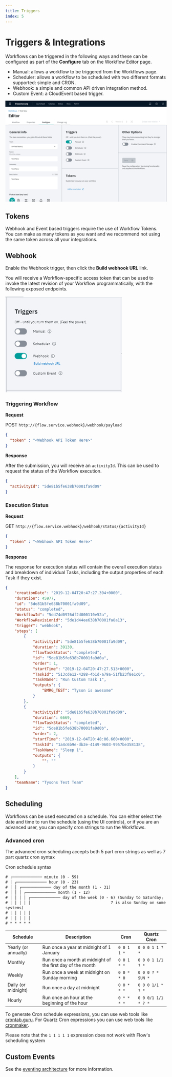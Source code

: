 ```yaml
---
title: Triggers
index: 5
---
```


# Triggers & Integrations

Workflows can be triggered in the following ways and these can be configured as part of the **Configure** tab on the Workflow Editor page.

* Manual: allows a workflow to be triggered from the Workflows page.
* Scheduler: allows a workflow to be scheduled with two different formats supported: simple and CRON.
* Webhook: a simple and common API driven integration method.
* Custom Event: a CloudEvent based trigger.

![Configure tab](./assets/img/Workflow-editor-configure.png)

## Tokens

Webhook and Event based triggers require the use of Workflow Tokens. You can make as many tokens as you want and we recommend not using the same token across all your integrations.

## Webhook

Enable the Webhook trigger, then click the **Build webhook URL** link.

You will receive a Workflow-specific access token that can be used to invoke the latest revision of your Workflow programmatically, with the following exposed endpoints.

![Webhook Triggers](./assets/img/webhook-trigger.png)

### Triggering Workflow

**Request** 

POST `http://{flow.service.webhook}/webhook/payload`

```json
{
  "token" : "<Webhook API Token Here>"
}
```

**Response**

After the submission, you will receive an `activityId`. This can be used to request the status of the Workflow execution.

```json
{
  "activityId": "5de81b5fe638b70001fa9d09"
}
```

### Execution Status

**Request**

GET `http://{flow.service.webhook}/webhook/status/{activityId}`

```json
{
  "token" : "<Webhook API Token Here>"
}
```

**Response**

The response for execution status will contain the overall execution status and breakdown of individual Tasks, including the output properties of each Task if they exist.

```json
{
    "creationDate": "2019-12-04T20:47:27.394+0000",
    "duration": 45977,
    "id": "5de81b5fe638b70001fa9d09",
    "status": "completed",
    "WorkflowId": "5dd74d0976df2d000110e52a",
    "WorkflowRevisionid": "5de1d44ee638b70001fa8a13",
    "trigger": "webhook",
    "steps": [
        {
            "activityId": "5de81b5fe638b70001fa9d09",
            "duration": 39130,
            "flowTaskStatus": "completed",
            "id": "5de81b5fe638b70001fa9d0a",
            "order": 1,
            "startTime": "2019-12-04T20:47:27.513+0000",
            "TaskId": "513cde12-4288-4b1d-a79a-51fb23f8e1c0",
            "TaskName": "Run Custom Task 1",
            "outputs": {
                "BMRG_TEST": "Tyson is awesome"
            }
        },
        {
            "activityId": "5de81b5fe638b70001fa9d09",
            "duration": 6669,
            "flowTaskStatus": "completed",
            "id": "5de81b5fe638b70001fa9d0b",
            "order": 2,
            "startTime": "2019-12-04T20:48:06.660+0000",
            "TaskId": "1a4c6b9e-db2e-4149-9603-9957be358138",
            "TaskName": "Sleep 1",
            "outputs": {
                "": ""
            }
        }
    ],
    "teamName": "Tysons Test Team"
}
```

## Scheduling  

Workflows can be used executed on a schedule. You can either select the date and time to run the schedule (using the UI controls), or if you are an advanced user, you can specify cron strings to run the Workflows.

### Advanced cron

The advanced cron scheduling accepts both 5 part cron strings as well as 7 part quartz cron syntax

Cron schedule syntax

```
# ┌───────────── minute (0 - 59)
# │ ┌───────────── hour (0 - 23)
# │ │ ┌───────────── day of the month (1 - 31)
# │ │ │ ┌───────────── month (1 - 12)
# │ │ │ │ ┌───────────── day of the week (0 - 6) (Sunday to Saturday;
# │ │ │ │ │                                   7 is also Sunday on some systems)
# │ │ │ │ │
# │ │ │ │ │
# * * * * *
```

| Schedule | Description | Cron | Quartz Cron |
| --- | --- | --- | --- |
| Yearly (or annually) | Run once a year at midnight of 1 January	| `0 0 1 1 *` | `0 0 0 1 1 ? *` |
| Monthly	| Run once a month at midnight of the first day of the month | `0 0 1 * *` | `0 0 0 1 1/1 ? *` |
| Weekly | Run once a week at midnight on Sunday morning | `0 0 * * 0` | `0 0 0 ? * SUN *`
| Daily (or midnight)	| Run once a day at midnight | `0 0 * * *` | `0 0 0 1/1 * ? *` |
| Hourly | Run once an hour at the beginning of the hour | `0 * * * *` | `0 0 0/1 1/1 * ? *` |

To generate Cron schedule expressions, you can use web tools like [crontab.guru](https://https://crontab.guru/). For Quartz Cron expressions you can use web tools like [cronmaker](http://www.cronmaker.com/).

Please note that the `1 1 1 1 1` expression does not work with Flow's scheduling system

## Custom Events

See the [eventing architecture](/docs/boomerang-flow/architecture/eventing) for more information.
